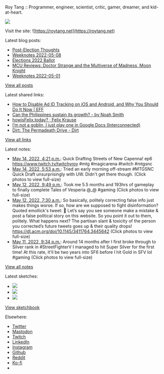 Roy Tang :: Programmer, engineer, scientist, critic, gamer, dreamer, and kid-at-heart.

![](https://roytang.net/static/img/profile.jpg)

Visit the site: ![https://roytang.net](https://roytang.net)

Latest blog posts:

- [Post-Election Thoughts](https://roytang.net/2022/05/post-election-thoughts/)
- [Weeknotes 2022-05-08](https://roytang.net/2022/05/weeknotes-05-08/)
- [Elections 2022 Ballot](https://roytang.net/2022/05/elections-2022-ballot/)
- [MCU Reviews: Doctor Strange and the Multiverse of Madness, Moon Knight](https://roytang.net/2022/05/strange2-moon-knight/)
- [Weeknotes 2022-05-01](https://roytang.net/2022/05/weeknotes-05-01/)

[View all posts](https://roytang.net/blog)

Latest shared links:

- [How to Disable Ad ID Tracking on iOS and Android, and Why You Should Do It Now | EFF](https://roytang.net/2022/05/adcfd7abefdedac61c95e85eaff13e9f/)
- [Can the Philippines sustain its growth? - by Noah Smith](https://roytang.net/2022/05/078195f7d75927abc117d998f21abe7b/)
- [howisFelix.today? · Felix Krause](https://roytang.net/2022/05/66d647287ff9272f51c685785a475ac1/)
- [I’m not a goblin, I just play one in Google Docs (Interconnected)](https://roytang.net/2022/05/2b9235e82e5ad7275785e3d11b74cc9b/)
- [Dirt: The Permadeath Drive - Dirt](https://roytang.net/2022/05/0cf8a69db081e5b193741a8e0119f245/)

[View all links](https://roytang.net/links)

Latest notes:

- [May 14, 2022, 4:21 p.m.](https://roytang.net/2022/05/1525390754440523782/): Quick Drafting Streets of New Capenna! ep6 https://www.twitch.tv/twitchyroy #mtg #magicarena #twitch #mtgsnc
- [May 14, 2022, 5:53 a.m.](https://roytang.net/2022/05/1525232849439186944/): Tried an early morning off-stream #MTGSNC Quick Draft unsurprisingly with UW. Didn&#x27;t get there though. (Click photos to view full-size)
- [May 12, 2022, 9:49 p.m.](https://roytang.net/2022/05/1524748593227190272/): Took me 5.5 months and 193hrs of gameplay to finally complete Tales of Vesperia @_@ #gaming (Click photos to view full-size)
- [May 12, 2022, 7:30 a.m.](https://roytang.net/2022/05/1524532530942124032/): So basically, politely correcting false info just makes things worse. If so, how are we supposed to fight disinformation? Quoted emollick&#x27;s tweet: 🤦 Let’s say you see someone make a mistake &amp; post a false political story on this website. So you point it out to them, politely. What happens next? The partisan slant &amp; toxicity of the person you corrected’s future tweets goes up &amp; their quality drops! https://dl.acm.org/doi/10.1145/3411764.3445642 (Click photos to view full-size)
- [May 11, 2022, 9:34 p.m.](https://roytang.net/2022/05/1524382403296333824/): Around 14 months after I first broke through to Silver rank in #StreetFighterV I managed to hit Super Silver for the first time! At this rate, it&#x27;ll be two years into SF6 before I hit Gold in SFV lol #gaming (Click photos to view full-size)

[View all notes](https://roytang.net/notes)

Latest sketches:


- ![](https://roytang.net/media/cache/eb/6d/eb6d42690e16874c36049dccfd32b06d.jpg)
- ![](https://roytang.net/media/cache/6c/d5/6cd5b41f73d41026b3f65beeac28a6af.jpg)
- ![](https://roytang.net/media/cache/e5/da/e5da975ee2fed5a25dba802aa7d5ad1c.jpg)

[View sketchbook](https://roytang.net/albums/sketchbook)


Elsewhere:

- [Twitter](https://twitter.com/roytang)
- [Mastodon](https://mastodon.technology/@roytang)
- [Twitch](https://twitch.tv/twitchyroy)
- [LinkedIn](https://www.linkedin.com/in/roytang)
- [Instagram](https://instagram.com/roytang0400)
- [Github](https://github.com/roytang)
- [Reddit](https://reddit.com/u/hungryroy)
- [Ko-fi](https://ko-fi.com/roytang)
- [](mailto:hello@roytang.net)